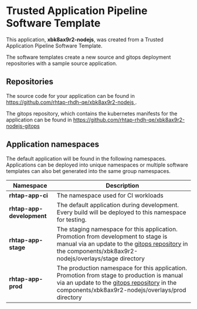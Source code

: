 # Trusted Application Pipeline Software Template

This application, **xbk8ax9r2-nodejs**, was created from a Trusted Application Pipeline Software Template.

The software templates create a new source and gitops deployment repositories with a sample source application. 

## Repositories

The source code for your application can be found in [https://github.com/rhtap-rhdh-qe/xbk8ax9r2-nodejs ](https://github.com/rhtap-rhdh-qe/xbk8ax9r2-nodejs ).
 
The gitops repository, which contains the kubernetes manifests for the application can be found in 
[https://github.com/rhtap-rhdh-qe/xbk8ax9r2-nodejs-gitops ](https://github.com/rhtap-rhdh-qe/xbk8ax9r2-nodejs-gitops ) 

## Application namespaces 

The default application will be found in the following namespaces. Applications can be deployed into unique namespaces or multiple software templates can also bet generated into the same group namespaces.  

|  Namespace   |  Description   |  
| -------- | -------- |
| **rhtap-app-ci** | The namespace used for CI workloads |
| **rhtap-app-development** | The default application during development. Every build will be deployed to this namespace for testing. |
| **rhtap-app-stage** | The staging namespace for this application. Promotion from development to stage is manual via an update to the [gitops repository](https://github.com/rhtap-rhdh-qe/xbk8ax9r2-nodejs-gitops ) in the components/xbk8ax9r2-nodejs/overlays/stage directory |
| **rhtap-app-prod** | The production namespace for this application. Promotion from stage to production is manual via an update to the [gitops repository](https://github.com/rhtap-rhdh-qe/xbk8ax9r2-nodejs-gitops ) in the components/xbk8ax9r2-nodejs/overlays/prod directory |